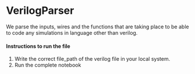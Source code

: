 # VerilogParser
We parse the inputs, wires and the functions that are taking place to be able to code any simulations in language other than verilog.

#### Instructions to run the file

1. Write the correct file_path of the verilog file in your local system.
2. Run the complete notebook

